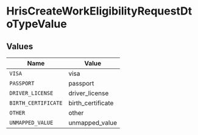 # HrisCreateWorkEligibilityRequestDtoTypeValue


## Values

| Name                | Value               |
| ------------------- | ------------------- |
| `VISA`              | visa                |
| `PASSPORT`          | passport            |
| `DRIVER_LICENSE`    | driver_license      |
| `BIRTH_CERTIFICATE` | birth_certificate   |
| `OTHER`             | other               |
| `UNMAPPED_VALUE`    | unmapped_value      |